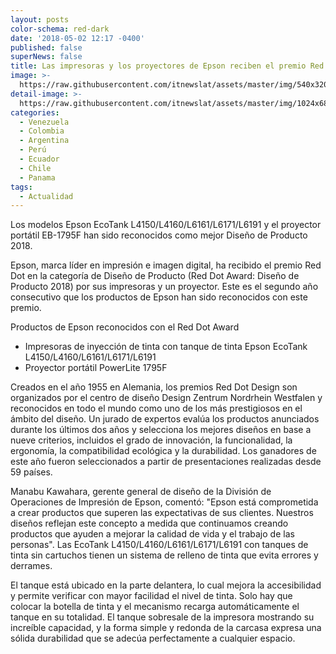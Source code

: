 ```yaml
---
layout: posts
color-schema: red-dark
date: '2018-05-02 12:17 -0400'
published: false
superNews: false
title: Las impresoras y los proyectores de Epson reciben el premio Red Dot
image: >-
  https://raw.githubusercontent.com/itnewslat/assets/master/img/540x320/epson-p.jpg
detail-image: >-
  https://raw.githubusercontent.com/itnewslat/assets/master/img/1024x680/epson-g.jpg
categories:
  - Venezuela
  - Colombia
  - Argentina
  - Perú
  - Ecuador
  - Chile
  - Panama
tags:
  - Actualidad
---
```

Los modelos Epson EcoTank L4150/L4160/L6161/L6171/L6191 y el proyector portátil EB-1795F han sido reconocidos como mejor Diseño de Producto 2018.

Epson, marca líder en impresión e imagen digital, ha recibido el premio Red Dot en la categoría de Diseño de Producto (Red Dot Award: Diseño de Producto 2018) por sus impresoras y un proyector. Este es el segundo año consecutivo que los productos de Epson han sido reconocidos con este premio. 

Productos de Epson reconocidos con el Red Dot Award

- Impresoras de inyección de tinta con tanque de tinta Epson EcoTank L4150/L4160/L6161/L6171/L6191 
- Proyector portátil PowerLite 1795F

Creados en el año 1955 en Alemania, los premios Red Dot Design son organizados por el centro de diseño Design Zentrum Nordrhein Westfalen y reconocidos en todo el mundo como uno de los más prestigiosos en el ámbito del diseño. Un jurado de expertos evalúa los productos anunciados durante los últimos dos años y selecciona los mejores diseños en base a nueve criterios, incluidos el grado de innovación, la funcionalidad, la ergonomía, la compatibilidad ecológica y la durabilidad. Los ganadores de este año fueron seleccionados a partir de presentaciones realizadas desde 59 países.

Manabu Kawahara, gerente general de diseño de la División de Operaciones de Impresión de Epson, comentó: "Epson está comprometida a crear productos que superen las expectativas de sus clientes. Nuestros diseños reflejan este concepto a medida que continuamos creando productos que ayuden a mejorar la calidad de vida y el trabajo de las personas".
Las EcoTank L4150/L4160/L6161/L6171/L6191 con tanques de tinta sin cartuchos tienen un sistema de relleno de tinta que evita errores y derrames. 

El tanque está ubicado en la parte delantera, lo cual mejora la accesibilidad y permite verificar con mayor facilidad el nivel de tinta. Solo hay que colocar la botella de tinta y el mecanismo recarga automáticamente el tanque en su totalidad. El tanque sobresale de la impresora mostrando su increíble capacidad, y la forma simple y redonda de la carcasa expresa una sólida durabilidad que se adecúa perfectamente a cualquier espacio. 

